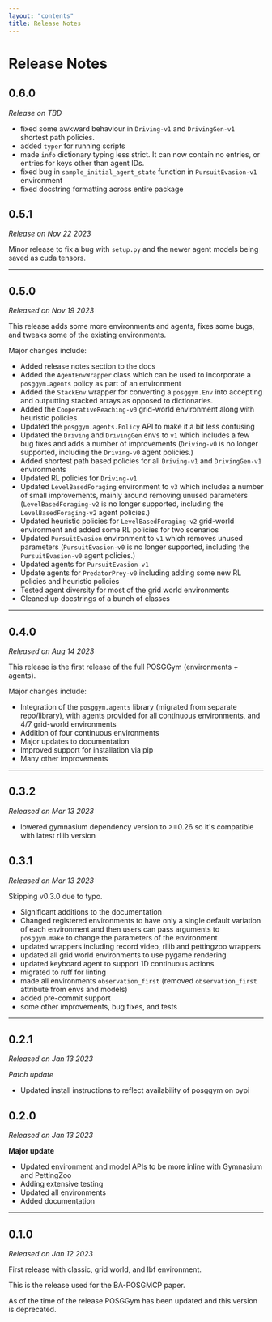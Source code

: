 ```yaml
---
layout: "contents"
title: Release Notes
---
```


# Release Notes

## 0.6.0

*Release on TBD*

- fixed some awkward behaviour in `Driving-v1` and `DrivingGen-v1` shortest path policies.
- added `typer` for running scripts
- made `info` dictionary typing less strict. It can now contain no entries, or entries for keys other than agent IDs.
- fixed bug in `sample_initial_agent_state` function in `PursuitEvasion-v1` environment
- fixed docstring formatting across entire package

## 0.5.1

*Release on Nov 22 2023*

Minor release to fix a bug with `setup.py` and the newer agent models being saved as cuda tensors.

---

## 0.5.0

*Released on Nov 19 2023*

This release adds some more environments and agents, fixes some bugs, and tweaks some of the existing environments.

Major changes include:

- Added release notes section to the docs
- Added the `AgentEnvWrapper` class which can be used to incorporate a `posggym.agents` policy as part of an environment
- Added the `StackEnv` wrapper for converting a `posggym.Env` into accepting and outputting stacked arrays as opposed to dictionaries.
- Added the `CooperativeReaching-v0` grid-world environment along with heuristic policies
- Updated the `posggym.agents.Policy` API to make it a bit less confusing
- Updated the `Driving` and `DrivingGen` envs to `v1` which includes a few bug fixes and adds a number of improvements (`Driving-v0` is no longer supported, including the `Driving-v0` agent policies.)
- Added shortest path based policies for all `Driving-v1` and `DrivingGen-v1` environments
- Updated RL policies for `Driving-v1`
- Updated `LevelBasedForaging` environment to `v3` which includes a number of small improvements, mainly around removing unused parameters (`LevelBasedForaging-v2` is no longer supported, including the `LevelBasedForaging-v2` agent policies.)
- Updated heuristic policies for `LevelBasedForaging-v2` grid-world environment and added some RL policies for two scenarios
- Updated `PursuitEvasion` environment to `v1` which removes unused parameters (`PursuitEvasion-v0` is no longer supported, including the `PursuitEvasion-v0` agent policies.)
- Updated agents for `PursuitEvasion-v1`
- Update agents for `PredatorPrey-v0` including adding some new RL policies and heuristic policies
- Tested agent diversity for most of the grid world environments
- Cleaned up docstrings of a bunch of classes

---

## 0.4.0

*Released on Aug 14 2023*

This release is the first release of the full POSGGym (environments + agents).

Major changes include:

- Integration of the `posggym.agents` library (migrated from separate repo/library), with agents provided for all continuous environments, and 4/7 grid-world environments
- Addition of four continuous environments
- Major updates to documentation
- Improved support for installation via pip
- Many other improvements

---

## 0.3.2

*Released on Mar 13 2023*

- lowered gymnasium dependency version to >=0.26 so it's compatible with latest rllib version

## 0.3.1

*Released on Mar 13 2023*

Skipping v0.3.0 due to typo.

- Significant additions to the documentation
- Changed registered environments to have only a single default variation of each environment and then users can pass arguments to `posggym.make` to change the parameters of the environment
- updated wrappers including record video, rllib and pettingzoo wrappers
- updated all grid world environments to use pygame rendering
- updated keyboard agent to support 1D continuous actions
- migrated to ruff for linting
- made all environments `observation_first` (removed `observation_first` attribute from envs and models)
- added pre-commit support
- some other improvements, bug fixes, and tests


---

## 0.2.1

*Released on Jan 13 2023*

*Patch update*

- Updated install instructions to reflect availability of posggym on pypi

## 0.2.0

*Released on Jan 13 2023*

**Major update**

- Updated environment and model APIs to be more inline with Gymnasium and PettingZoo
- Adding extensive testing
- Updated all environments
- Added documentation

---

## 0.1.0

*Released on Jan 12 2023*

First release with classic, grid world, and lbf environment.

This is the release used for the BA-POSGMCP paper.

As of the time of the release POSGGym has been updated and this version is deprecated.
